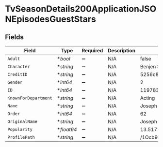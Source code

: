 # TvSeasonDetails200ApplicationJSONEpisodesGuestStars


## Fields

| Field                            | Type                             | Required                         | Description                      | Example                          |
| -------------------------------- | -------------------------------- | -------------------------------- | -------------------------------- | -------------------------------- |
| `Adult`                          | **bool*                          | :heavy_minus_sign:               | N/A                              | false                            |
| `Character`                      | **string*                        | :heavy_minus_sign:               | N/A                              | Benjen Stark                     |
| `CreditID`                       | **string*                        | :heavy_minus_sign:               | N/A                              | 5256c8b919c2956ff604836a         |
| `Gender`                         | **int64*                         | :heavy_minus_sign:               | N/A                              | 2                                |
| `ID`                             | **int64*                         | :heavy_minus_sign:               | N/A                              | 119783                           |
| `KnownForDepartment`             | **string*                        | :heavy_minus_sign:               | N/A                              | Acting                           |
| `Name`                           | **string*                        | :heavy_minus_sign:               | N/A                              | Joseph Mawle                     |
| `Order`                          | **int64*                         | :heavy_minus_sign:               | N/A                              | 62                               |
| `OriginalName`                   | **string*                        | :heavy_minus_sign:               | N/A                              | Joseph Mawle                     |
| `Popularity`                     | **float64*                       | :heavy_minus_sign:               | N/A                              | 13.517                           |
| `ProfilePath`                    | **string*                        | :heavy_minus_sign:               | N/A                              | /1Ocb9v3h54beGVoJMm4w50UQhLf.jpg |